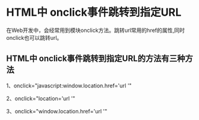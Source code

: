 # HTML中 onclick事件跳转到指定URL

在Web开发中，会经常用到模块onclick方法。跳转url常用的href的属性,同时onclick也可以跳转url。

## HTML中 onclick事件跳转到指定URL的方法有三种方法

1、οnclick="javascript:window.location.href='url '"

2、οnclick="location='url '"

3、οnclick="window.location.href='url '"

 